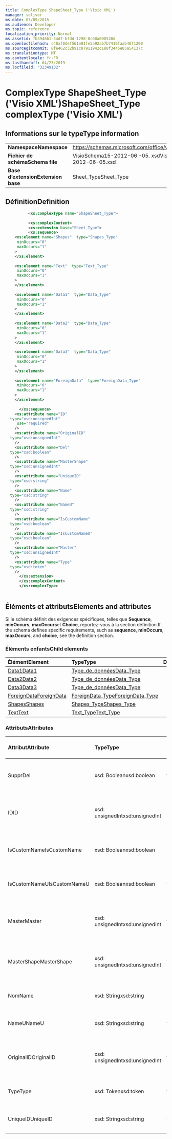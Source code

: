 ```yaml
---
title: ComplexType ShapeSheet_Type ('Visio XML')
manager: soliver
ms.date: 03/09/2015
ms.audience: Developer
ms.topic: reference
localization_priority: Normal
ms.assetid: fb394861-34d7-b7dd-1298-0c68a008528d
ms.openlocfilehash: c48af0def561e01fe5a92a57b7416faab40f1200
ms.sourcegitcommit: 8fe462c32b91c87911942c188f3445e85a54137c
ms.translationtype: MT
ms.contentlocale: fr-FR
ms.lasthandoff: 04/23/2019
ms.locfileid: "32349132"
---
```

# <a name="shapesheettype-complextype-visio-xml"></a><span data-ttu-id="b2cb2-102">ComplexType ShapeSheet_Type ('Visio XML')</span><span class="sxs-lookup"><span data-stu-id="b2cb2-102">ShapeSheet_Type complexType ('Visio XML')</span></span>

## <a name="type-information"></a><span data-ttu-id="b2cb2-103">Informations sur le type</span><span class="sxs-lookup"><span data-stu-id="b2cb2-103">Type information</span></span>

|||
|:-----|:-----|
|<span data-ttu-id="b2cb2-104">**Namespace**</span><span class="sxs-lookup"><span data-stu-id="b2cb2-104">**Namespace**</span></span> <br/> |https://schemas.microsoft.com/office/visio/2011/1/core  <br/> |
|<span data-ttu-id="b2cb2-105">**Fichier de schéma**</span><span class="sxs-lookup"><span data-stu-id="b2cb2-105">**Schema file**</span></span> <br/> |<span data-ttu-id="b2cb2-106">VisioSchema15-2012-06 -05. xsd</span><span class="sxs-lookup"><span data-stu-id="b2cb2-106">VisioSchema15-2012-06-05.xsd</span></span>  <br/> |
|<span data-ttu-id="b2cb2-107">**Base d’extension**</span><span class="sxs-lookup"><span data-stu-id="b2cb2-107">**Extension base**</span></span> <br/> |<span data-ttu-id="b2cb2-108">Sheet_Type</span><span class="sxs-lookup"><span data-stu-id="b2cb2-108">Sheet_Type</span></span>  <br/> |
   
## <a name="definition"></a><span data-ttu-id="b2cb2-109">Définition</span><span class="sxs-lookup"><span data-stu-id="b2cb2-109">Definition</span></span>

```XML
          <xs:complexType name="ShapeSheet_Type">
          
          <xs:complexContent>
          <xs:extension base="Sheet_Type">
          <xs:sequence>
    <xs:element name="Shapes"  type="Shapes_Type"
     minOccurs="0"
     maxOccurs="1"
    >
    </xs:element>
    
    <xs:element name="Text"  type="Text_Type"
     minOccurs="0"
     maxOccurs="1"
    >
    </xs:element>
    
    <xs:element name="Data1"  type="Data_Type"
     minOccurs="0"
     maxOccurs="1"
    >
    </xs:element>
    
    <xs:element name="Data2"  type="Data_Type"
     minOccurs="0"
     maxOccurs="1"
    >
    </xs:element>
    
    <xs:element name="Data3"  type="Data_Type"
     minOccurs="0"
     maxOccurs="1"
    >
    </xs:element>
    
    <xs:element name="ForeignData"  type="ForeignData_Type"
     minOccurs="0"
     maxOccurs="1"
    >
    </xs:element>
    
      </xs:sequence>
    <xs:attribute name="ID"
  type="xsd:unsignedInt"
     use="required"
    />
    <xs:attribute name="OriginalID"
  type="xsd:unsignedInt"
    />
    <xs:attribute name="Del"
  type="xsd:boolean"
    />
    <xs:attribute name="MasterShape"
  type="xsd:unsignedInt"
    />
    <xs:attribute name="UniqueID"
  type="xsd:string"
    />
    <xs:attribute name="Name"
  type="xsd:string"
    />
    <xs:attribute name="NameU"
  type="xsd:string"
    />
    <xs:attribute name="IsCustomName"
  type="xsd:boolean"
    />
    <xs:attribute name="IsCustomNameU"
  type="xsd:boolean"
    />
    <xs:attribute name="Master"
  type="xsd:unsignedInt"
    />
    <xs:attribute name="Type"
  type="xsd:token"
    />
      </xs:extension>
      </xs:complexContent>
      </xs:complexType>
      
```

## <a name="elements-and-attributes"></a><span data-ttu-id="b2cb2-110">Éléments et attributs</span><span class="sxs-lookup"><span data-stu-id="b2cb2-110">Elements and attributes</span></span>

<span data-ttu-id="b2cb2-111">Si le schéma définit des exigences spécifiques, telles que **Sequence**, **minOccurs**, **maxOccurs**et **Choice**, reportez-vous à la section définition.</span><span class="sxs-lookup"><span data-stu-id="b2cb2-111">If the schema defines specific requirements, such as **sequence**, **minOccurs**, **maxOccurs**, and **choice**, see the definition section.</span></span> 
  
### <a name="child-elements"></a><span data-ttu-id="b2cb2-112">Éléments enfants</span><span class="sxs-lookup"><span data-stu-id="b2cb2-112">Child elements</span></span>

|<span data-ttu-id="b2cb2-113">**Élément**</span><span class="sxs-lookup"><span data-stu-id="b2cb2-113">**Element**</span></span>|<span data-ttu-id="b2cb2-114">**Type**</span><span class="sxs-lookup"><span data-stu-id="b2cb2-114">**Type**</span></span>|<span data-ttu-id="b2cb2-115">**Description**</span><span class="sxs-lookup"><span data-stu-id="b2cb2-115">**Description**</span></span>|
|:-----|:-----|:-----|
|[<span data-ttu-id="b2cb2-116">Data1</span><span class="sxs-lookup"><span data-stu-id="b2cb2-116">Data1</span></span>](data1-element-shapesheet_type-complextypevisio-xml.md) <br/> |[<span data-ttu-id="b2cb2-117">Type_de_données</span><span class="sxs-lookup"><span data-stu-id="b2cb2-117">Data_Type</span></span>](data_type-complextypevisio-xml.md) <br/> ||
|[<span data-ttu-id="b2cb2-118">Data2</span><span class="sxs-lookup"><span data-stu-id="b2cb2-118">Data2</span></span>](data2-element-shapesheet_type-complextypevisio-xml.md) <br/> |[<span data-ttu-id="b2cb2-119">Type_de_données</span><span class="sxs-lookup"><span data-stu-id="b2cb2-119">Data_Type</span></span>](data_type-complextypevisio-xml.md) <br/> ||
|[<span data-ttu-id="b2cb2-120">Data3</span><span class="sxs-lookup"><span data-stu-id="b2cb2-120">Data3</span></span>](data3-element-shapesheet_type-complextypevisio-xml.md) <br/> |[<span data-ttu-id="b2cb2-121">Type_de_données</span><span class="sxs-lookup"><span data-stu-id="b2cb2-121">Data_Type</span></span>](data_type-complextypevisio-xml.md) <br/> ||
|[<span data-ttu-id="b2cb2-122">ForeignData</span><span class="sxs-lookup"><span data-stu-id="b2cb2-122">ForeignData</span></span>](foreigndata-element-shapesheet_type-complextypevisio-xml.md) <br/> |[<span data-ttu-id="b2cb2-123">ForeignData_Type</span><span class="sxs-lookup"><span data-stu-id="b2cb2-123">ForeignData_Type</span></span>](foreigndata_type-complextypevisio-xml.md) <br/> ||
|[<span data-ttu-id="b2cb2-124">Shapes</span><span class="sxs-lookup"><span data-stu-id="b2cb2-124">Shapes</span></span>](shapes-element-shapesheet_type-complextypevisio-xml.md) <br/> |[<span data-ttu-id="b2cb2-125">Shapes_Type</span><span class="sxs-lookup"><span data-stu-id="b2cb2-125">Shapes_Type</span></span>](shapes_type-complextypevisio-xml.md) <br/> ||
|[<span data-ttu-id="b2cb2-126">Text</span><span class="sxs-lookup"><span data-stu-id="b2cb2-126">Text</span></span>](text-element-shapesheet_type-complextypevisio-xml.md) <br/> |[<span data-ttu-id="b2cb2-127">Text_Type</span><span class="sxs-lookup"><span data-stu-id="b2cb2-127">Text_Type</span></span>](text_type-complextypevisio-xml.md) <br/> ||
   
### <a name="attributes"></a><span data-ttu-id="b2cb2-128">Attributs</span><span class="sxs-lookup"><span data-stu-id="b2cb2-128">Attributes</span></span>

|<span data-ttu-id="b2cb2-129">**Attribut**</span><span class="sxs-lookup"><span data-stu-id="b2cb2-129">**Attribute**</span></span>|<span data-ttu-id="b2cb2-130">**Type**</span><span class="sxs-lookup"><span data-stu-id="b2cb2-130">**Type**</span></span>|<span data-ttu-id="b2cb2-131">**Obligatoire**</span><span class="sxs-lookup"><span data-stu-id="b2cb2-131">**Required**</span></span>|<span data-ttu-id="b2cb2-132">**Description**</span><span class="sxs-lookup"><span data-stu-id="b2cb2-132">**Description**</span></span>|<span data-ttu-id="b2cb2-133">**Valeurs possibles**</span><span class="sxs-lookup"><span data-stu-id="b2cb2-133">**Possible values**</span></span>|
|:-----|:-----|:-----|:-----|:-----|
|<span data-ttu-id="b2cb2-134">Suppr</span><span class="sxs-lookup"><span data-stu-id="b2cb2-134">Del</span></span>  <br/> |<span data-ttu-id="b2cb2-135">xsd: Boolean</span><span class="sxs-lookup"><span data-stu-id="b2cb2-135">xsd:boolean</span></span>  <br/> |<span data-ttu-id="b2cb2-136">facultatif</span><span class="sxs-lookup"><span data-stu-id="b2cb2-136">optional</span></span>  <br/> ||<span data-ttu-id="b2cb2-137">Valeurs du type xsd: Boolean.</span><span class="sxs-lookup"><span data-stu-id="b2cb2-137">Values of the xsd:boolean type.</span></span>  <br/> |
|<span data-ttu-id="b2cb2-138">ID</span><span class="sxs-lookup"><span data-stu-id="b2cb2-138">ID</span></span>  <br/> |<span data-ttu-id="b2cb2-139">xsd: unsignedInt</span><span class="sxs-lookup"><span data-stu-id="b2cb2-139">xsd:unsignedInt</span></span>  <br/> |<span data-ttu-id="b2cb2-140">obligatoire</span><span class="sxs-lookup"><span data-stu-id="b2cb2-140">required</span></span>  <br/> ||<span data-ttu-id="b2cb2-141">Valeurs du type xsd: unsignedInt.</span><span class="sxs-lookup"><span data-stu-id="b2cb2-141">Values of the xsd:unsignedInt type.</span></span>  <br/> |
|<span data-ttu-id="b2cb2-142">IsCustomName</span><span class="sxs-lookup"><span data-stu-id="b2cb2-142">IsCustomName</span></span>  <br/> |<span data-ttu-id="b2cb2-143">xsd: Boolean</span><span class="sxs-lookup"><span data-stu-id="b2cb2-143">xsd:boolean</span></span>  <br/> |<span data-ttu-id="b2cb2-144">facultatif</span><span class="sxs-lookup"><span data-stu-id="b2cb2-144">optional</span></span>  <br/> ||<span data-ttu-id="b2cb2-145">Valeurs du type xsd: Boolean.</span><span class="sxs-lookup"><span data-stu-id="b2cb2-145">Values of the xsd:boolean type.</span></span>  <br/> |
|<span data-ttu-id="b2cb2-146">IsCustomNameU</span><span class="sxs-lookup"><span data-stu-id="b2cb2-146">IsCustomNameU</span></span>  <br/> |<span data-ttu-id="b2cb2-147">xsd: Boolean</span><span class="sxs-lookup"><span data-stu-id="b2cb2-147">xsd:boolean</span></span>  <br/> |<span data-ttu-id="b2cb2-148">facultatif</span><span class="sxs-lookup"><span data-stu-id="b2cb2-148">optional</span></span>  <br/> ||<span data-ttu-id="b2cb2-149">Valeurs du type xsd: Boolean.</span><span class="sxs-lookup"><span data-stu-id="b2cb2-149">Values of the xsd:boolean type.</span></span>  <br/> |
|<span data-ttu-id="b2cb2-150">Master</span><span class="sxs-lookup"><span data-stu-id="b2cb2-150">Master</span></span>  <br/> |<span data-ttu-id="b2cb2-151">xsd: unsignedInt</span><span class="sxs-lookup"><span data-stu-id="b2cb2-151">xsd:unsignedInt</span></span>  <br/> |<span data-ttu-id="b2cb2-152">facultatif</span><span class="sxs-lookup"><span data-stu-id="b2cb2-152">optional</span></span>  <br/> ||<span data-ttu-id="b2cb2-153">Valeurs du type xsd: unsignedInt.</span><span class="sxs-lookup"><span data-stu-id="b2cb2-153">Values of the xsd:unsignedInt type.</span></span>  <br/> |
|<span data-ttu-id="b2cb2-154">MasterShape</span><span class="sxs-lookup"><span data-stu-id="b2cb2-154">MasterShape</span></span>  <br/> |<span data-ttu-id="b2cb2-155">xsd: unsignedInt</span><span class="sxs-lookup"><span data-stu-id="b2cb2-155">xsd:unsignedInt</span></span>  <br/> |<span data-ttu-id="b2cb2-156">facultatif</span><span class="sxs-lookup"><span data-stu-id="b2cb2-156">optional</span></span>  <br/> ||<span data-ttu-id="b2cb2-157">Valeurs du type xsd: unsignedInt.</span><span class="sxs-lookup"><span data-stu-id="b2cb2-157">Values of the xsd:unsignedInt type.</span></span>  <br/> |
|<span data-ttu-id="b2cb2-158">Nom</span><span class="sxs-lookup"><span data-stu-id="b2cb2-158">Name</span></span>  <br/> |<span data-ttu-id="b2cb2-159">xsd: String</span><span class="sxs-lookup"><span data-stu-id="b2cb2-159">xsd:string</span></span>  <br/> |<span data-ttu-id="b2cb2-160">facultatif</span><span class="sxs-lookup"><span data-stu-id="b2cb2-160">optional</span></span>  <br/> ||<span data-ttu-id="b2cb2-161">Valeurs du type xsd: String.</span><span class="sxs-lookup"><span data-stu-id="b2cb2-161">Values of the xsd:string type.</span></span>  <br/> |
|<span data-ttu-id="b2cb2-162">NameU</span><span class="sxs-lookup"><span data-stu-id="b2cb2-162">NameU</span></span>  <br/> |<span data-ttu-id="b2cb2-163">xsd: String</span><span class="sxs-lookup"><span data-stu-id="b2cb2-163">xsd:string</span></span>  <br/> |<span data-ttu-id="b2cb2-164">facultatif</span><span class="sxs-lookup"><span data-stu-id="b2cb2-164">optional</span></span>  <br/> ||<span data-ttu-id="b2cb2-165">Valeurs du type xsd: String.</span><span class="sxs-lookup"><span data-stu-id="b2cb2-165">Values of the xsd:string type.</span></span>  <br/> |
|<span data-ttu-id="b2cb2-166">OriginalID</span><span class="sxs-lookup"><span data-stu-id="b2cb2-166">OriginalID</span></span>  <br/> |<span data-ttu-id="b2cb2-167">xsd: unsignedInt</span><span class="sxs-lookup"><span data-stu-id="b2cb2-167">xsd:unsignedInt</span></span>  <br/> |<span data-ttu-id="b2cb2-168">facultatif</span><span class="sxs-lookup"><span data-stu-id="b2cb2-168">optional</span></span>  <br/> ||<span data-ttu-id="b2cb2-169">Valeurs du type xsd: unsignedInt.</span><span class="sxs-lookup"><span data-stu-id="b2cb2-169">Values of the xsd:unsignedInt type.</span></span>  <br/> |
|<span data-ttu-id="b2cb2-170">Type</span><span class="sxs-lookup"><span data-stu-id="b2cb2-170">Type</span></span>  <br/> |<span data-ttu-id="b2cb2-171">xsd: Token</span><span class="sxs-lookup"><span data-stu-id="b2cb2-171">xsd:token</span></span>  <br/> |<span data-ttu-id="b2cb2-172">facultatif</span><span class="sxs-lookup"><span data-stu-id="b2cb2-172">optional</span></span>  <br/> ||<span data-ttu-id="b2cb2-173">Valeurs du type xsd: Token.</span><span class="sxs-lookup"><span data-stu-id="b2cb2-173">Values of the xsd:token type.</span></span>  <br/> |
|<span data-ttu-id="b2cb2-174">UniqueID</span><span class="sxs-lookup"><span data-stu-id="b2cb2-174">UniqueID</span></span>  <br/> |<span data-ttu-id="b2cb2-175">xsd: String</span><span class="sxs-lookup"><span data-stu-id="b2cb2-175">xsd:string</span></span>  <br/> |<span data-ttu-id="b2cb2-176">facultatif</span><span class="sxs-lookup"><span data-stu-id="b2cb2-176">optional</span></span>  <br/> ||<span data-ttu-id="b2cb2-177">Valeurs du type xsd: String.</span><span class="sxs-lookup"><span data-stu-id="b2cb2-177">Values of the xsd:string type.</span></span>  <br/> |
   

